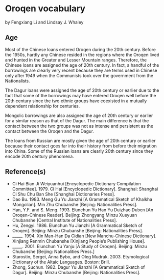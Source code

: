 # Oroqen vocabulary

by Fengxiang Li and Lindsay J. Whaley

## Age

Most of the Chinese loans entered Oroqen during the 20th century. Before the 1950s, hardly any Chinese resided in the regions where the Oroqen lived and hunted in the Greater and Lesser Mountain ranges. Therefore, the Chinese loans are assigned the age of 20th century. In fact, a handful of the borrowings are clearly very recent because they are terms used in Chinese only after 1949 when the Communists took over the government from the Nationalists.

The Dagur loans were assigned the age of 20th century or earlier due to the fact that some of the borrowings may have entered Oroqen well before the 20th century since the two ethnic groups have coexisted in a mutually dependent relationship for centuries. 

Mongolic borrowings are also assigned the age of 20th century or earlier for a similar reason as that of the Dagur. The main difference is that the contact between the two groups was not as intense and persistent as the contact between the Oroqen and the Dagur. 

The loans from Russian are mostly given the age of 20th century or earlier because their contact goes far into their history from before their migration into China. Some of the Russian loans are clearly 20th century since they encode 20th century phenomena.

## Reference(s)

- Ci Hai Bian Ji Weiyuanhui [Encyclopedic Dictionary Compilation Committee]. 1979.  Ci Hai [Encyclopedic Dictionary]. Shanghai: Shanghai Ci Shu Chu Ban She [Shanghai Dictionaries Press].
- Dao Bu. 1983. Meng Gu Yu Jianzhi [A Grammatical Sketch of Khalkha Mongolian]. Min Zhu Chubanshe [Beijing: Nationalities Press].
- Han, Y.F. and S. Meng. 1993. Elunchun Yu Han Yu Duizhao Duben [An Oroqen-Chinese Reader]. Beijing: Zhongyang Minzu Xueyuan Chubanshe [Central Institute of Nationalities Press].
- Hu, Zengyi. 1986. Elunchun Yu Jianzhi [A Grammatical Sketch of Oroqen]. Beijing: Minzu Chubanshe [Beijing: Nationalities Press].
- _____. 1994. Xin Man-Han Da Cidian [New Manchu-Chinese Dictionary].  Xinjiang Renmin Chubanshe [Xinjiang People’s Publishing House].
- _____. 2001. Elunchun Yu Yanju [A Study of Oroqen]. Beijing: Minzu Chubanshe [Beijing: Nationalities Press.]
- Starostin, Sergei, Anna Bybo, and Oleg Mudrak. 2003. Etymological Dictionary of the Altaic Languages. Boston: Brill. 
- Zhong, Suchun. 1982. Dagur Yu Jianzhi [A Grammatical Sketch of Dagur]. Beijing: Minzu Chubanshe [Beijing: Nationalities Press].

